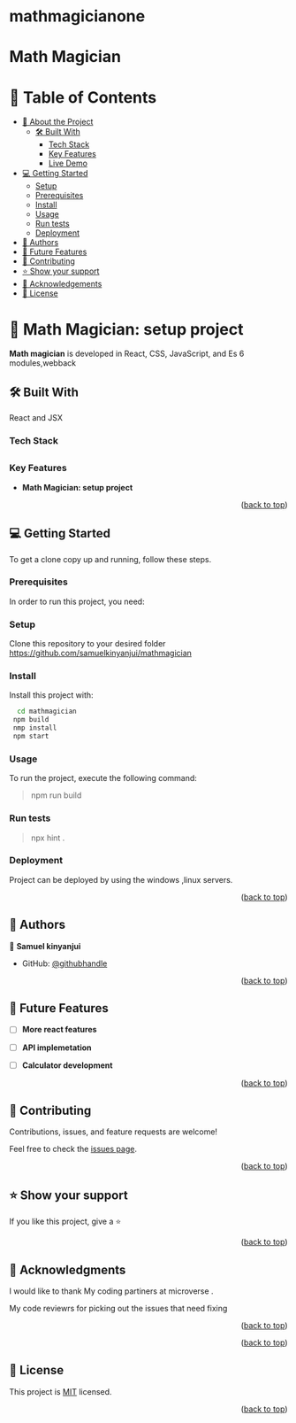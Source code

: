 # mathmagicianone
# Math Magician
<a name="readme-top"></a>

<!-- TABLE OF CONTENTS -->

# 📗 Table of Contents

- [📖 About the Project](#about-project)
  - [🛠 Built With](#built-with)
    - [Tech Stack](#tech-stack)
    - [Key Features](#key-features)
    - [Live Demo](#live-demo)
- [💻 Getting Started](#getting-started)
  - [Setup](#setup)
  - [Prerequisites](#prerequisites)
  - [Install](#install)
  - [Usage](#usage)
  - [Run tests](#run-tests)
  - [Deployment](#deployment)
- [👥 Authors](#authors)
- [🔭 Future Features](#future-features)
- [🤝 Contributing](#contributing)
- [⭐️ Show your support](#support)
- [🙏 Acknowledgements](#acknowledgements)
- [📝 License](#license)

<!-- PROJECT DESCRIPTION -->

# 📖 Math Magician: setup project<a name="about-project"></a>

**Math magician** is developed in React, CSS, JavaScript, and Es 6 modules,webback

## 🛠 Built With <a name="built-with"></a>
React and JSX

### Tech Stack <a name="tech-stack"></a>
##
<!-- Features -->

### Key Features <a name="key-features"></a>

- **Math Magician: setup project**

<p align="right">(<a href="#readme-top">back to top</a>)</p>


<!-- GETTING STARTED -->

## 💻 Getting Started <a name="getting-started"></a>

To get a clone copy up and running, follow these steps.

### Prerequisites

In order to run this project, you need:

### Setup

Clone this repository to your desired folder
https://github.com/samuelkinyanjui/mathmagician


### Install

Install this project with: 

```sh
  cd mathmagician
 npm build
 nmp install
 npm start
```

### Usage

To run the project, execute the following command:

> npm run build

### Run tests

> npx hint .


### Deployment

Project can be deployed by using the windows ,linux servers.

<p align="right">(<a href="#readme-top">back to top</a>)</p>

<!-- AUTHORS -->

## 👥 Authors <a name="authors"></a>


👤 **Samuel kinyanjui**

- GitHub: [@githubhandle](https://github.com/samuelkinyanjui)



<p align="right">(<a href="#readme-top">back to top</a>)</p>

<!-- FUTURE FEATURES -->

## 🔭 Future Features <a name="future-features"></a>

- [ ] **More react features**
- [ ] **API implemetation**
- [ ] **Calculator development**
   

<p align="right">(<a href="#readme-top">back to top</a>)</p>

<!-- CONTRIBUTING -->

## 🤝 Contributing <a name="contributing"></a>

Contributions, issues, and feature requests are welcome!

Feel free to check the [issues page](https://github.com/samuelkinyanjui/mathmagician/issues).

<p align="right">(<a href="#readme-top">back to top</a>)</p>

<!-- SUPPORT -->

## ⭐️ Show your support <a name="support"></a>

If you like this project, give a ⭐️  

<p align="right">(<a href="#readme-top">back to top</a>)</p>


<!-- ACKNOWLEDGEMENTS -->
## 🙏 Acknowledgments <a name="acknowledgements"></a>



I would like to thank My coding partiners at  microverse .

My code reviewrs for picking out the issues that need fixing


<p align="right">(<a href="#readme-top">back to top</a>)</p>


<p align="right">(<a href="#readme-top">back to top</a>)</p>


<!-- LICENSE -->

## 📝 License <a name="license"></a>

This project is [MIT](./LICENSE) licensed.

<p align="right">(<a href="#readme-top">back to top</a>)</p>

